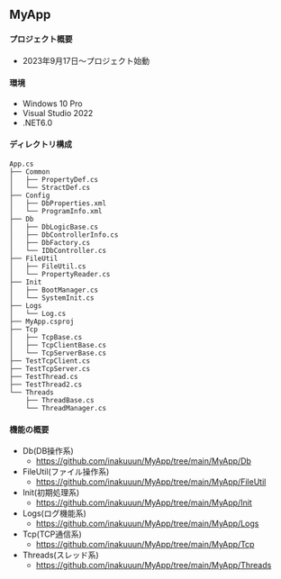 ## MyApp
#### プロジェクト概要
- 2023年9月17日～プロジェクト始動

#### 環境
- Windows 10 Pro
- Visual Studio 2022
- .NET6.0
#### ディレクトリ構成
```
App.cs
├── Common
│   ├── PropertyDef.cs
│   └── StractDef.cs
├── Config
│   ├── DbProperties.xml
│   └── ProgramInfo.xml
├── Db
│   ├── DbLogicBase.cs
│   ├── DbControllerInfo.cs
│   ├── DbFactory.cs
│   └── IDbController.cs
├── FileUtil
│   ├── FileUtil.cs
│   └── PropertyReader.cs
├── Init
│   ├── BootManager.cs
│   └── SystemInit.cs
├── Logs
│   └── Log.cs
├── MyApp.csproj
├── Tcp
│   ├── TcpBase.cs
│   ├── TcpClientBase.cs
│   └── TcpServerBase.cs
├── TestTcpClient.cs
├── TestTcpServer.cs
├── TestThread.cs
├── TestThread2.cs
└── Threads
    ├── ThreadBase.cs
    └── ThreadManager.cs
```

#### 機能の概要
- Db(DB操作系)
  - https://github.com/inakuuun/MyApp/tree/main/MyApp/Db  
- FileUtil(ファイル操作系)
  - https://github.com/inakuuun/MyApp/tree/main/MyApp/FileUtil  
- Init(初期処理系)
  - https://github.com/inakuuun/MyApp/tree/main/MyApp/Init  
- Logs(ログ機能系)
  - https://github.com/inakuuun/MyApp/tree/main/MyApp/Logs  
- Tcp(TCP通信系)
  - https://github.com/inakuuun/MyApp/tree/main/MyApp/Tcp  
- Threads(スレッド系)
  - https://github.com/inakuuun/MyApp/tree/main/MyApp/Threads  
